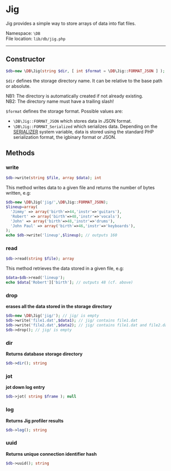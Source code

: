 # Jig

Jig provides a simple way to store arrays of data into flat files.

Namespace: `\DB` <br/>
File location: `lib/db/jig.php`

---

## Constructor

```php
$db=new \DB\Jig(string $dir, [ int $format = \DB\Jig::FORMAT_JSON ] );
```

`$dir` defines the storage directory name. It can be relative to the base path or absolute.

<div class="alert alert-info">
    NB1: The directory is automatically created if not already existing.
    <br>
    NB2: The directory name must have a trailing slash!
</div>

`$format` defines the storage format. Possible values are:

* `\DB\Jig::FORMAT_JSON` which stores data in JSON format.
* `\DB\Jig::FORMAT_Serialized` which serializes data. Depending on the [SERIALIZER](quick-reference#serializer) system variable, data is stored using the standard PHP serialization format, the igbinary format or JSON.

## Methods

### write

```php
$db->write(string $file, array $data); int
```

This method writes data to a given file and returns the number of bytes written, e.g:

```php
$db=new \DB\Jig('jig/',\DB\Jig::FORMAT_JSON);
$lineup=array(
  'Jimmy' => array('birth'=>44,'instr'=>'guitars'),
  'Robert' => array('birth'=>48,'instr'=>'vocals'),
  'John' => array('birth'=>48,'instr'=>'drums'),
  'John Paul' => array('birth'=>46,'instr'=>'keyboards'),
);
echo $db->write('lineup',$lineup); // outputs 160
```

### read

```php
$db->read(string $file); array
```

This method retrieves the data stored in a given file, e.g:

```php
$data=$db->read('lineup');
echo $data['Robert']['birth']; // outputs 48 (cf. above)
```

### drop

**erases all the data stored in the storage directory**

```php
$db=new \DB\Jig('jig/'); // jig/ is empty
$db->write('file1.dat',$data1); // jig/ contains file1.dat
$db->write('file2.dat',$data2); // jig/ contains file1.dat and file2.dat
$db->drop(); // jig/ is empty
```

### dir

**Returns database storage directory**

```php
$db->dir(); string
```

### jot

**jot down log entry**

```php
$db->jot( string $frame ); null
```

### log

**Returns Jig profiler results**

```php
$db->log(); string
```

### uuid

**Returns unique connection identifier hash**

```php
$db->uuid(); string
```